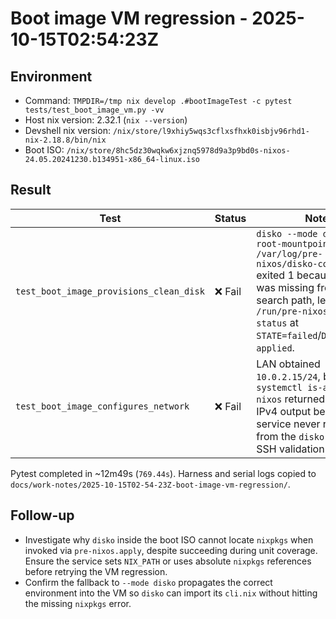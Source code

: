 # Boot image VM regression - 2025-10-15T02:54:23Z

## Environment
- Command: `TMPDIR=/tmp nix develop .#bootImageTest -c pytest tests/test_boot_image_vm.py -vv`
- Host nix version: 2.32.1 (`nix --version`)
- Devshell nix version: `/nix/store/l9xhiy5wqs3cflxsfhxk0isbjv96rhd1-nix-2.18.8/bin/nix`
- Boot ISO: `/nix/store/8hc5dz30wqkw6xjznq5978d9a3p9bd0s-nixos-24.05.20241230.b134951-x86_64-linux.iso`

## Result
| Test | Status | Notes |
| --- | --- | --- |
| `test_boot_image_provisions_clean_disk` | ❌ Fail | `disko --mode disko --root-mountpoint /mnt /var/log/pre-nixos/disko-config.nix` exited 1 because `nixpkgs` was missing from the search path, leaving `/run/pre-nixos/storage-status` at `STATE=failed`/`DETAIL=auto-applied`. |
| `test_boot_image_configures_network` | ❌ Fail | LAN obtained `10.0.2.15/24`, but `systemctl is-active pre-nixos` returned the same IPv4 output because the service never recovered from the `disko` failure, so SSH validation never ran. |

Pytest completed in ~12m49s (`769.44s`). Harness and serial logs copied to `docs/work-notes/2025-10-15T02-54-23Z-boot-image-vm-regression/`.

## Follow-up
- Investigate why `disko` inside the boot ISO cannot locate `nixpkgs` when invoked via `pre-nixos.apply`, despite succeeding during unit coverage. Ensure the service sets `NIX_PATH` or uses absolute `nixpkgs` references before retrying the VM regression.
- Confirm the fallback to `--mode disko` propagates the correct environment into the VM so `disko` can import its `cli.nix` without hitting the missing `nixpkgs` error.
